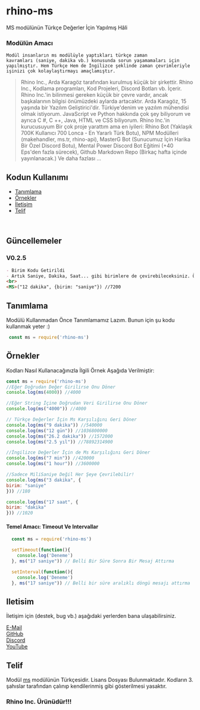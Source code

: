 # rhino-ms
MS modülünün Türkçe Değerler İçin Yapılmış Hâli
### Modülün Amacı
<code>Modül insanların ms modülüyle yaptıkları türkçe zaman kavramları (saniye, dakika vb.) konusunda sorun yaşamamaları için yapılmıştır. Hem Türkçe Hem de İngilizce şeklinde zaman çevrimleriyle işinizi çok kolaylaştırmayı amaçlamıştır.</code>

> Rhino Inc., Arda Karagöz tarafından kurulmuş küçük bir şirkettir. Rhino Inc., Kodlama programları, Kod Projeleri, Discord Botları vb. İçerir. Rhino Inc.'in bilinmesi gereken küçük bir çevre vardır, ancak başkalarının bilgisi önümüzdeki aylarda artacaktır.
> Arda Karagöz, 15 yaşında bir Yazılım Geliştirici'dir. Türkiye'denim ve yazılım mühendisi olmak istiyorum. JavaScript ve Python hakkında çok şey biliyorum ve ayrıca C #, C ++, Java, HTML ve CSS biliyorum. Rhino Inc.'in kurucusuyum Bir çok proje yarattım ama en iyileri: Rhino Bot (Yaklaşık 700K Kullanıcı 700 Lonca - En Yararlı Türk Botu), NPM Modülleri (makehandler, ms.tr, rhino-api), MasterG Bot (Sunucumuz İçin Harika Bir Özel Discord Botu), Mental Power Discord Bot Eğitimi (+40 Eps'den fazla sürecek), Github Markdown Repo (Birkaç hafta içinde yayınlanacak.) Ve daha fazlası ...

## Kodun Kullanımı
 * [Tanımlama](#tanımlama)
 * [Örnekler](#örnekler)
 * [İletişim](#iletisim)
 * [Telif](#telif)

 <br>

 ## Güncellemeler
 ### V0.2.5
 ```md
 - Birim Kodu Getirildi
 - Artık Saniye, Dakika, Saat... gibi birimlere de çevirebileceksiniz. Örnek Kullanım:
<br>
<MS>("12 dakika", {birim: "saniye"}) //7200
 ```

 ## Tanımlama
 Modülü Kullanmadan Önce Tanımlamamız Lazım. Bunun için şu kodu kullanmak yeter :)
 ```js
  const ms = require('rhino-ms')
  ```

  ## Örnekler
  Kodları Nasıl Kullanacağınızla İlgili Örnek Aşağıda Verilmiştir:
  ```js
  const ms = require('rhino-ms')
 //Eğer Doğrudan Değer Girilirse Onu Döner
console.log(ms(4000)) //4000

 //Eğer String İçine Doğrudan Veri Girilirse Onu Döner
console.log(ms("4000")) //4000

// Türkçe Değerler İçin Ms Karşılığını Geri Döner
console.log(ms("9 dakika")) //540000
console.log(ms("12 gün")) //1036800000
console.log(ms("26.2 dakika")) //1572000
console.log(ms("2.5 yıl")) //78892314900

//İngilizce Değerler İçin de Ms Karşılığını Geri Döner
console.log(ms("7 min")) //420000
console.log(ms("1 hour")) //3600000

//Sadece MiliSaniye Değil Her Şeye Çevrilebilir!
console.log(ms("3 dakika", {
  birim: "saniye"
})) //180

console.log(ms("17 saat", {
  birim: "dakika"
})) //1020
  ```

  #### Temel Amacı: Timeout Ve Intervallar

  ```js
    const ms = require('rhino-ms')

    setTimeout(function(){
      console.log('Deneme')
    }, ms("17 saniye")) // Belli Bir Süre Sonra Bir Mesaj Attırma

    setInterval(function(){
      console.log('Deneme')
    }, ms("17 saniye")) // Belli bir süre aralıklı döngü mesajı attırma
  ```

  ## Iletisim

  İletişim için (destek, bug vb.) aşağıdaki yerlerden bana ulaşabilirsiniz.

  [E-Mail](mailto:ahmetarda2006@hotmail.com.tr)
  <br>
  [GitHub](https://github.com/ardakaragoz)
  <br>
  [Discord](https.//discord.gg/66qSv9W)
  <br>
  [YouTube](https://www.youtube.com/channel/UCdJN1G13UswgVrnq0PyA5lA)

  ## Telif

  Modül [ms](https://npmjs.org/package/ms) modülünün Türkçesidir. Lisans Dosyası Bulunmaktadır. Kodların 3. şahıslar tarafından çalınıp kendilerinmiş gibi gösterilmesi yasaktır.

  ### Rhino Inc. Ürünüdür!!!
